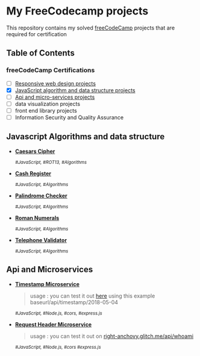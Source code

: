 # My FreeCodecamp projects

This repository contains my solved [freeCodeCamp](https://www.freecodecamp.org) projects that are required for certification

## Table of Contents

### freeCodeCamp Certifications

- [ ] [Responsive web design projects](https://github.com/joswal/fcc_projects/tree/master/responsive_web_projects)
- [x] [JavaScript algorithm and data structure projects](https://github.com/joswal/fcc_projects/tree/master/algorithm_projects)
- [ ] [Api and micro-services projects](https://github.com/joswal/fcc_projects/tree/master/api_projects)
- [ ] data visualization projects
- [ ] front end library projects
- [ ] Information Security and Quality Assurance

## Javascript Algorithms and data structure

- [**Caesars Cipher**](https://github.com/joswal/fcc_projects/blob/master/algorithm_projects/caesars_cipher.js)

  <sup>_#JavaScript, #ROT13, #Algorithms_</sup>

- [**Cash Register**](https://github.com/joswal/fcc_projects/blob/master/algorithm_projects/cash_register.js)

  <sup>_#JavaScript, #Algorithms_</sup>

- [**Palindrome Checker**](https://github.com/joswal/fcc_projects/blob/master/algorithm_projects/cash_register.js)

  <sup>_#JavaScript, #Algorithms_</sup>

- [**Roman Numerals**](https://github.com/joswal/fcc_projects/blob/master/algorithm_projects/roman_numerals.js)

  <sup>_#JavaScript, #Algorithms_</sup>

- [**Telephone Validator**](https://github.com/joswal/fcc_projects/blob/master/algorithm_projects/telephone_validator.js)

  <sup>_#JavaScript, #Algorithms_</sup>

## Api and Microservices

- [**Timestamp Microservice**](https://github.com/joswal/fcc_projects/tree/master/api_projects/timestamp)

  > usage : you can test it out [here](https://golden-licorice.glitch.me/api/timestamp/2013-10-10) using this example baseurl/api/timestamp/2018-05-04

  <sup>_#JavaScript, #Node.js, #cors, #express.js_</sup>

- [**Request Header Microservice**](https://github.com/joswal/fcc_projects/tree/master/api_projects/request_header)

  > usage : you can test it out on [right-anchovy.glitch.me/api/whoami](https://right-anchovy.glitch.me/api/whoami)

  <sup>_#JavaScript, #Node.js, #cors #express.js_</sup>
